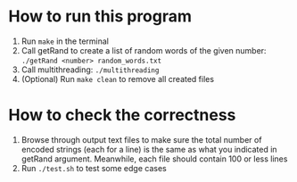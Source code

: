 # How to run this program
1. Run `make` in the terminal
2. Call getRand to create a list of random words of the given number: `./getRand <number> random_words.txt`
3. Call multithreading: `./multithreading`
4. (Optional) Run `make clean` to remove all created files

# How to check the correctness
1. Browse through output text files to make sure the total number of encoded strings (each for a line)
is the same as what you indicated in getRand argument. Meanwhile, each file should contain 100 or less lines
2. Run `./test.sh` to test some edge cases